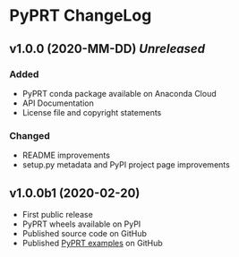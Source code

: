 # PyPRT ChangeLog

## v1.0.0 (2020-MM-DD) *Unreleased*

### Added

* PyPRT conda package available on Anaconda Cloud
* API Documentation
* License file and copyright statements

### Changed

* README improvements
* setup.py metadata and PyPI project page improvements

## v1.0.0b1 (2020-02-20)

* First public release
* PyPRT wheels available on PyPI
* Published source code on GitHub
* Published [PyPRT examples](https://github.com/Esri/pyprt-examples) on GitHub